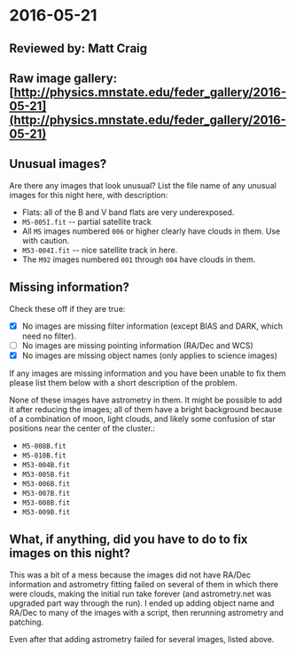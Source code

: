 # 2016-05-21

## Reviewed by:   Matt Craig

## Raw image gallery: [http://physics.mnstate.edu/feder_gallery/2016-05-21](http://physics.mnstate.edu/feder_gallery/2016-05-21)

## Unusual images?

Are there any images that look unusual? List the file name of any unusual images for this night here, with description:

+ Flats: all of the B and V band flats are very underexposed.
+ `M5-005I.fit` -- partial satellite track
+ All `M5` images numbered `006` or higher clearly have clouds in them. Use with caution.
+ `M53-004I.fit` -- nice satellite track in here.
+ The `M92` images numbered `001` through `004` have clouds in them.

## Missing information?

Check these off if they are true:

- [x] No images are missing filter information (except BIAS and DARK, which need no filter).
- [ ] No images are missing pointing information (RA/Dec and WCS)
- [x] No images are missing object names (only applies to science images)

If any images are missing information and you have been unable to fix them please list
them below with a short description of the problem.

None of these images have astrometry in them. It might be possible to add it after reducing the images; all of them have a bright background because of a combination of moon, light clouds, and likely some confusion of star positions near the center of the cluster.:

+ `M5-008B.fit`
+ `M5-010B.fit`
+ `M53-004B.fit`
+ `M53-005B.fit`
+ `M53-006B.fit`
+ `M53-007B.fit`
+ `M53-008B.fit`
+ `M53-009B.fit`

## What, if anything, did you have to do to fix images on this night?

This was a bit of a mess because the images did not have RA/Dec information and astrometry fitting failed on several of them in which there were clouds, making the initial run take forever (and astrometry.net was upgraded part way through the run). I ended up adding object name and RA/Dec to many of the images with a script, then rerunning astrometry and patching.

Even after that adding astrometry failed for several images, listed above.
